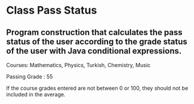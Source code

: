 # Class Pass Status


## Program construction that calculates the pass status of the user according to the grade status of the user with Java conditional expressions.



Courses: Mathematics, Physics, Turkish, Chemistry, Music



Passing Grade : 55





If the course grades entered are not between 0 or 100, they should not be included in the average.